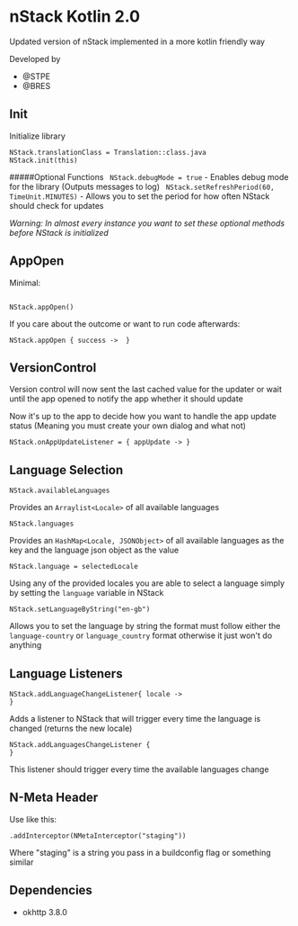 # nStack Kotlin 2.0

Updated version of nStack implemented in a more kotlin friendly way

Developed by 
- @STPE
- @BRES

## Init

Initialize library
```
NStack.translationClass = Translation::class.java
NStack.init(this)
```

#####Optional Functions
` NStack.debugMode = true` - Enables debug mode for the library (Outputs messages to log)
` NStack.setRefreshPeriod(60, TimeUnit.MINUTES)` - Allows you to set the period for how often NStack should check for updates

*Warning: In almost every instance you want to set these optional methods before NStack is initialized*

## AppOpen

Minimal:
```

NStack.appOpen()
```

If you care about the outcome or want to run code afterwards:
```
NStack.appOpen { success ->  }
```

## VersionControl
Version control will now sent the last cached value for the updater or wait until the app opened to notify the app
whether it should update

Now it's up to the app to decide how you want to handle the app update status (Meaning you must create your own dialog and what not)
```
NStack.onAppUpdateListener = { appUpdate -> }
```

## Language Selection

```
NStack.availableLanguages
```
Provides an `Arraylist<Locale>` of all available languages

```
NStack.languages
```
Provides an `HashMap<Locale, JSONObject>` of all available languages as the key and the language json object as the value

```
NStack.language = selectedLocale
```

Using any of the provided locales you are able to select a language simply by setting the `language` variable in NStack

```
NStack.setLanguageByString("en-gb")
```

Allows you to set the language by string the format must follow either the `language-country` or `language_country` format otherwise it just won't do anything

## Language Listeners

```
NStack.addLanguageChangeListener{ locale ->
}
```

Adds a listener to NStack that will trigger every time the language is changed (returns the new locale)


```
NStack.addLanguagesChangeListener {
}
```

This listener should trigger every time the available languages change

## N-Meta Header
Use like this:
```
.addInterceptor(NMetaInterceptor("staging"))
```
Where "staging" is a string you pass in a buildconfig flag or something similar

## Dependencies
- okhttp 3.8.0